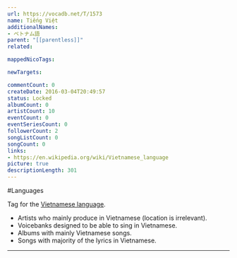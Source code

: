 ```yaml
---
url: https://vocadb.net/T/1573
name: Tiếng Việt
additionalNames: 
- ベトナム語
parent: "[[parentless]]"
related:

mappedNicoTags:

newTargets:

commentCount: 0
createDate: 2016-03-04T20:49:57
status: Locked
albumCount: 0
artistCount: 10
eventCount: 0
eventSeriesCount: 0
followerCount: 2
songListCount: 0
songCount: 0
links: 
- https://en.wikipedia.org/wiki/Vietnamese_language
picture: true
descriptionLength: 301
---
```


#Languages

Tag for the [Vietnamese language](https://en.wikipedia.org/wiki/Vietnamese_language).

- Artists who mainly produce in Vietnamese (location is irrelevant).
- Voicebanks designed to be able to sing in Vietnamese.
- Albums with mainly Vietnamese songs.
- Songs with majority of the lyrics in Vietnamese.

---

